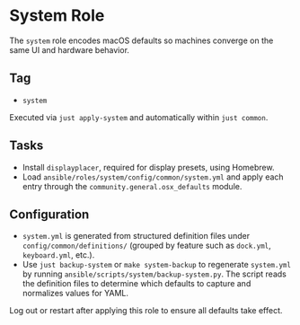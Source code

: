 # System Role

The `system` role encodes macOS defaults so machines converge on the same UI and hardware behavior.

## Tag
- `system`

Executed via `just apply-system` and automatically within `just common`.

## Tasks
- Install `displayplacer`, required for display presets, using Homebrew.
- Load `ansible/roles/system/config/common/system.yml` and apply each entry through the `community.general.osx_defaults` module.

## Configuration
- `system.yml` is generated from structured definition files under `config/common/definitions/` (grouped by feature such as `dock.yml`, `keyboard.yml`, etc.).
- Use `just backup-system` or `make system-backup` to regenerate `system.yml` by running `ansible/scripts/system/backup-system.py`. The script reads the definition files to determine which defaults to capture and normalizes values for YAML.

Log out or restart after applying this role to ensure all defaults take effect.
